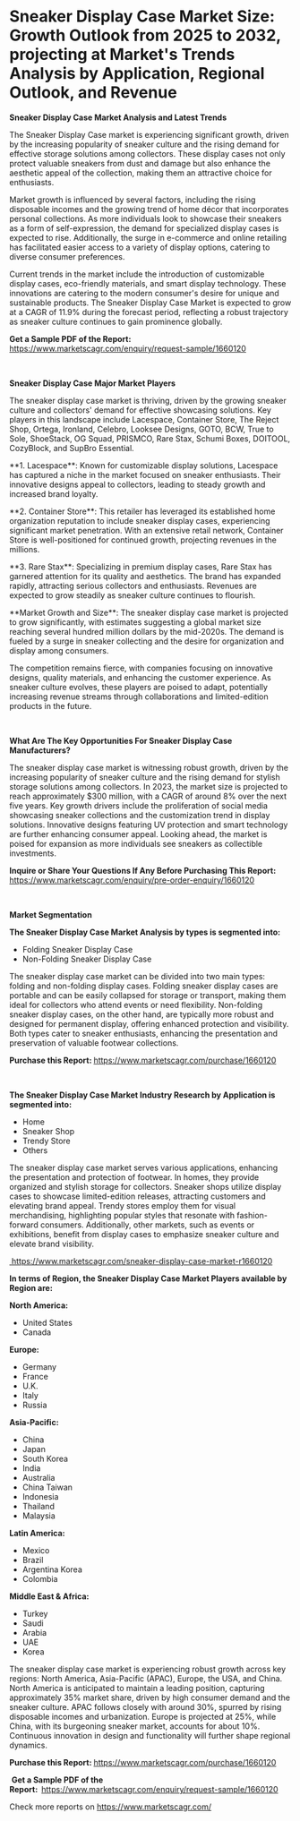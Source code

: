 <p><h1>Sneaker Display Case Market Size: Growth Outlook from 2025 to 2032, projecting at Market's Trends Analysis by Application, Regional Outlook, and Revenue</h1></p><p><strong>Sneaker Display Case Market Analysis and Latest Trends</strong></p>
<p><p>The Sneaker Display Case market is experiencing significant growth, driven by the increasing popularity of sneaker culture and the rising demand for effective storage solutions among collectors. These display cases not only protect valuable sneakers from dust and damage but also enhance the aesthetic appeal of the collection, making them an attractive choice for enthusiasts.</p><p>Market growth is influenced by several factors, including the rising disposable incomes and the growing trend of home décor that incorporates personal collections. As more individuals look to showcase their sneakers as a form of self-expression, the demand for specialized display cases is expected to rise. Additionally, the surge in e-commerce and online retailing has facilitated easier access to a variety of display options, catering to diverse consumer preferences.</p><p>Current trends in the market include the introduction of customizable display cases, eco-friendly materials, and smart display technology. These innovations are catering to the modern consumer's desire for unique and sustainable products. The Sneaker Display Case Market is expected to grow at a CAGR of 11.9% during the forecast period, reflecting a robust trajectory as sneaker culture continues to gain prominence globally.</p></p>
<p><strong>Get a Sample PDF of the Report:&nbsp;</strong> <a href="https://www.marketscagr.com/enquiry/request-sample/1660120?utm_campaign=2241&utm_medium=2&utm_source=Github&utm_content=ia&utm_term=08022025&utm_id=sneaker-display-case">https://www.marketscagr.com/enquiry/request-sample/1660120</a></p>
<p>&nbsp;</p>
<p><strong>Sneaker Display Case Major Market Players</strong></p>
<p><p>The sneaker display case market is thriving, driven by the growing sneaker culture and collectors' demand for effective showcasing solutions. Key players in this landscape include Lacespace, Container Store, The Reject Shop, Ortega, Ironland, Celebro, Looksee Designs, GOTO, BCW, True to Sole, ShoeStack, OG Squad, PRISMCO, Rare Stax, Schumi Boxes, DOITOOL, CozyBlock, and SupBro Essential.</p><p>**1. Lacespace**: Known for customizable display solutions, Lacespace has captured a niche in the market focused on sneaker enthusiasts. Their innovative designs appeal to collectors, leading to steady growth and increased brand loyalty. </p><p>**2. Container Store**: This retailer has leveraged its established home organization reputation to include sneaker display cases, experiencing significant market penetration. With an extensive retail network, Container Store is well-positioned for continued growth, projecting revenues in the millions.</p><p>**3. Rare Stax**: Specializing in premium display cases, Rare Stax has garnered attention for its quality and aesthetics. The brand has expanded rapidly, attracting serious collectors and enthusiasts. Revenues are expected to grow steadily as sneaker culture continues to flourish.</p><p>**Market Growth and Size**: The sneaker display case market is projected to grow significantly, with estimates suggesting a global market size reaching several hundred million dollars by the mid-2020s. The demand is fueled by a surge in sneaker collecting and the desire for organization and display among consumers.</p><p>The competition remains fierce, with companies focusing on innovative designs, quality materials, and enhancing the customer experience. As sneaker culture evolves, these players are poised to adapt, potentially increasing revenue streams through collaborations and limited-edition products in the future.</p></p>
<p>&nbsp;</p>
<p><strong>What Are The Key Opportunities For Sneaker Display Case Manufacturers?</strong></p>
<p><p>The sneaker display case market is witnessing robust growth, driven by the increasing popularity of sneaker culture and the rising demand for stylish storage solutions among collectors. In 2023, the market size is projected to reach approximately $300 million, with a CAGR of around 8% over the next five years. Key growth drivers include the proliferation of social media showcasing sneaker collections and the customization trend in display solutions. Innovative designs featuring UV protection and smart technology are further enhancing consumer appeal. Looking ahead, the market is poised for expansion as more individuals see sneakers as collectible investments.</p></p>
<p><strong>Inquire or Share Your Questions If Any Before Purchasing This Report:</strong> <a href="https://www.marketscagr.com/enquiry/pre-order-enquiry/1660120?utm_campaign=2241&utm_medium=2&utm_source=Github&utm_content=ia&utm_term=08022025&utm_id=sneaker-display-case">https://www.marketscagr.com/enquiry/pre-order-enquiry/1660120</a></p>
<p>&nbsp;</p>
<p><strong>Market Segmentation</strong></p>
<p><strong>The Sneaker Display Case Market Analysis by types is segmented into:</strong></p>
<p><ul><li>Folding Sneaker Display Case</li><li>Non-Folding Sneaker Display Case</li></ul></p>
<p><p>The sneaker display case market can be divided into two main types: folding and non-folding display cases. Folding sneaker display cases are portable and can be easily collapsed for storage or transport, making them ideal for collectors who attend events or need flexibility. Non-folding sneaker display cases, on the other hand, are typically more robust and designed for permanent display, offering enhanced protection and visibility. Both types cater to sneaker enthusiasts, enhancing the presentation and preservation of valuable footwear collections.</p></p>
<p><strong>Purchase this Report:&nbsp;</strong><a href="https://www.marketscagr.com/purchase/1660120?utm_campaign=2241&utm_medium=2&utm_source=Github&utm_content=ia&utm_term=08022025&utm_id=sneaker-display-case">https://www.marketscagr.com/purchase/1660120</a></p>
<p>&nbsp;</p>
<p><strong>The Sneaker Display Case Market Industry Research by Application is segmented into:</strong></p>
<p><ul><li>Home</li><li>Sneaker Shop</li><li>Trendy Store</li><li>Others</li></ul></p>
<p><p>The sneaker display case market serves various applications, enhancing the presentation and protection of footwear. In homes, they provide organized and stylish storage for collectors. Sneaker shops utilize display cases to showcase limited-edition releases, attracting customers and elevating brand appeal. Trendy stores employ them for visual merchandising, highlighting popular styles that resonate with fashion-forward consumers. Additionally, other markets, such as events or exhibitions, benefit from display cases to emphasize sneaker culture and elevate brand visibility.</p></p>
<p><a href="https://www.marketscagr.com/sneaker-display-case-market-r1660120?utm_campaign=2241&utm_medium=2&utm_source=Github&utm_content=ia&utm_term=08022025&utm_id=sneaker-display-case">&nbsp;https://www.marketscagr.com/sneaker-display-case-market-r1660120</a></p>
<p><strong>In terms of Region, the Sneaker Display Case Market Players available by Region are:</strong></p>
<p>
    <p> <strong> North America: </strong>
        <ul>
            <li>United States</li>
            <li>Canada</li>
        </ul>
        </p> 
    <p> <strong> Europe: </strong>
        <ul>
            <li>Germany</li>
            <li>France</li>
            <li>U.K.</li>
            <li>Italy</li>
            <li>Russia</li>
        </ul>
        </p> 
    <p> <strong> Asia-Pacific: </strong>
        <ul>
            <li>China</li>
            <li>Japan</li>
            <li>South Korea</li>
            <li>India</li>
            <li>Australia</li>
            <li>China Taiwan</li>
            <li>Indonesia</li>
            <li>Thailand</li>
            <li>Malaysia</li>
        </ul>
        </p> 
    <p> <strong> Latin America: </strong>
        <ul>
            <li>Mexico</li>
            <li>Brazil</li>
            <li>Argentina Korea</li>
            <li>Colombia</li>
        </ul>
        </p> 
    <p> <strong> Middle East & Africa: </strong>
        <ul>
            <li>Turkey</li>
            <li>Saudi</li>
            <li>Arabia</li>
            <li>UAE</li>
            <li>Korea</li>
        </ul>
    </p>
    </p>
<p><p>The sneaker display case market is experiencing robust growth across key regions: North America, Asia-Pacific (APAC), Europe, the USA, and China. North America is anticipated to maintain a leading position, capturing approximately 35% market share, driven by high consumer demand and the sneaker culture. APAC follows closely with around 30%, spurred by rising disposable incomes and urbanization. Europe is projected at 25%, while China, with its burgeoning sneaker market, accounts for about 10%. Continuous innovation in design and functionality will further shape regional dynamics.</p></p>
<p><strong>Purchase this Report: </strong><a href="https://www.marketscagr.com/purchase/1660120?utm_campaign=2241&utm_medium=2&utm_source=Github&utm_content=ia&utm_term=08022025&utm_id=sneaker-display-case">https://www.marketscagr.com/purchase/1660120</a></p>
<p>&nbsp;<strong>Get a Sample PDF of the Report:&nbsp;&nbsp;</strong><a href="https://www.marketscagr.com/enquiry/request-sample/1660120?utm_campaign=2241&utm_medium=2&utm_source=Github&utm_content=ia&utm_term=08022025&utm_id=sneaker-display-case">https://www.marketscagr.com/enquiry/request-sample/1660120</a></p>
<p><strong></strong></p>
<p>Check more reports on <a href="https://www.marketscagr.com/?utm_campaign=2241&utm_medium=2&utm_source=Github&utm_content=ia&utm_term=08022025&utm_id=sneaker-display-case">https://www.marketscagr.com/</a></p>
